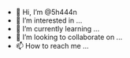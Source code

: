 - 👋 Hi, I’m @5h444n
- 👀 I’m interested in ...
- 🌱 I’m currently learning ...
- 💞️ I’m looking to collaborate on ...
- 📫 How to reach me ...

<!---
5h444n/5h444n is a ✨ special ✨ repository because its `README.md` (this file) appears on your GitHub profile.

--->

